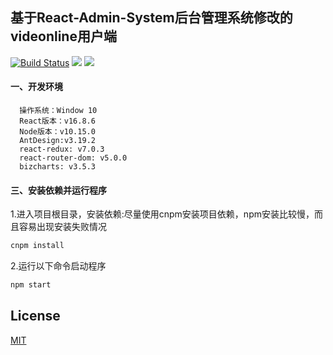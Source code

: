 ## 基于React-Admin-System后台管理系统修改的videonline用户端
[![Build Status](https://travis-ci.com/Harhao/react-admin-system.svg?branch=master)](https://travis-ci.com/Harhao/react-admin-system)
[![](https://img.shields.io/badge/License-MIT-brightgreen)](https://img.shields.io/badge/License-MIT-brightgreenm)
[![](https://img.shields.io/badge/version-v1.0.0-brightgreen)](https://img.shields.io/badge/version-1.0.0-brightgreen)
#### 一、开发环境
  ```
    操作系统：Window 10
    React版本：v16.8.6
    Node版本：v10.15.0
    AntDesign:v3.19.2
    react-redux: v7.0.3
    react-router-dom: v5.0.0
    bizcharts: v3.5.3
  ```

#### 三、安装依赖并运行程序

1.进入项目根目录，安装依赖:尽量使用cnpm安装项目依赖，npm安装比较慢，而且容易出现安装失败情况

```bash
cnpm install
```

2.运行以下命令启动程序
 
```bash
npm start
```

## License
[MIT](http://opensource.org/licenses/MIT)
